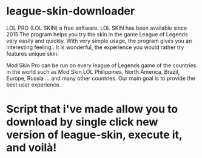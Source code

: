 # league-skin-downloader

LOL PRO (LOL SKIN) a free software. LOL SKIN has been available since 2015.The program helps you try the skin in the game League of Legends very easily and quickly. 
With very simple usage, the program gives you an interesting feeling.. It is wonderful, the experience you would rather try features unique skin.

Mod Skin Pro can be run on every league of Legends game of the countries in the world such as Mod Skin LOL Philippines, North America, Brazil, Europe, 
Russia ... and many other countries. Our main goal is to provide the best user experience.

# Script that i've made allow you to download by single click new version of league-skin, execute it, and voilà!
